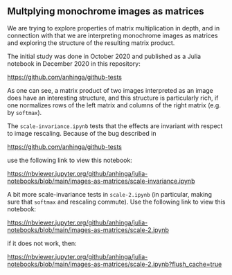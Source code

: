 ## Multplying monochrome images as matrices

We are trying to explore properties of matrix multiplication in depth, 
and in connection with that we are interpreting monochrome images
as matrices and exploring the structure of the resulting matrix product.

The initial study was done in October 2020 and published as a Julia notebook
in December 2020 in this repository:

https://github.com/anhinga/github-tests

As one can see, a matrix product of two images interpreted as an image does
have an interesting structure, and this structure is particularly rich,
if one normalizes rows of the left matrix and columns of the right matrix
(e.g. by `softmax`).

The `scale-invariance.ipynb` tests that the effects are invariant with
respect to image rescaling. Because of the bug described in

https://github.com/anhinga/github-tests

use the following link to view this notebook:

https://nbviewer.jupyter.org/github/anhinga/julia-notebooks/blob/main/images-as-matrices/scale-invariance.ipynb

A bit more scale-invariance tests in `scale-2.ipynb` (in particular, making sure that
`softmax` and rescaling commute). Use the following link to view this notebook:

https://nbviewer.jupyter.org/github/anhinga/julia-notebooks/blob/main/images-as-matrices/scale-2.ipynb

if it does not work, then:

https://nbviewer.jupyter.org/github/anhinga/julia-notebooks/blob/main/images-as-matrices/scale-2.ipynb?flush_cache=true
